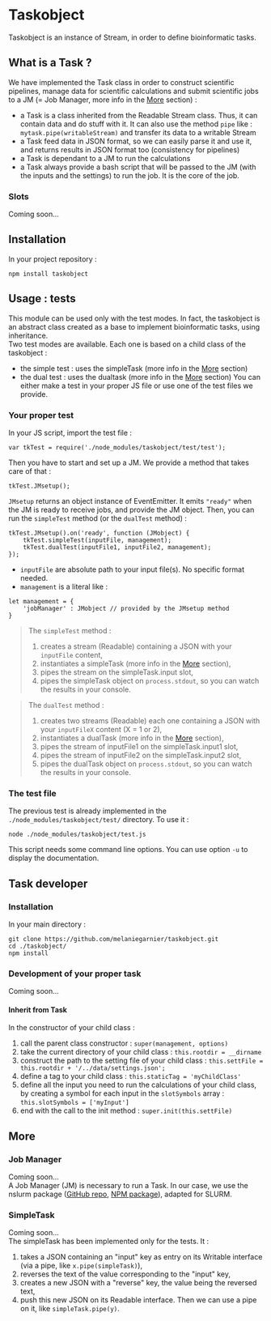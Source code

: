 # Taskobject

Taskobject is an instance of Stream, in order to define bioinformatic tasks.


## What is a Task ?

We have implemented the Task class in order to construct scientific pipelines, manage data for scientific calculations and submit scientific jobs to a JM (= Job Manager, more info in the [More](#more) section) :
- a Task is a class inherited from the Readable Stream class. Thus, it can contain data and do stuff with it. It can also use the method `pipe` like : `mytask.pipe(writableStream)` and transfer its data to a writable Stream
- a Task feed data in JSON format, so we can easily parse it and use it, and returns results in JSON format too (consistency for pipelines)
- a Task is dependant to a JM to run the calculations
- a Task always provide a bash script that will be passed to the JM (with the inputs and the settings) to run the job. It is the core of the job.  

### Slots

Coming soon...



## Installation

In your project repository :

```
npm install taskobject
```


## Usage : tests

This module can be used only with the test modes. In fact, the taskobject is an abstract class created as a base to implement bioinformatic tasks, using inheritance.  
Two test modes are available. Each one is based on a child class of the taskobject :
- the simple test : uses the simpleTask (more info in the [More](#more) section)
- the dual test : uses the dualtask (more info in the [More](#more) section)
You can either make a test in your proper JS file or use one of the test files we provide.


### Your proper test

In your JS script, import the test file :

```
var tkTest = require('./node_modules/taskobject/test/test');
```

Then you have to start and set up a JM. We provide a method that takes care of that :

```
tkTest.JMsetup();
```

`JMsetup` returns an object instance of EventEmitter. It emits `"ready"` when the JM is ready to receive jobs, and provide the JM object.
Then, you can run the `simpleTest` method (or the `dualTest` method) :

```
tkTest.JMsetup().on('ready', function (JMobject) {
	tkTest.simpleTest(inputFile, management);
	tkTest.dualTest(inputFile1, inputFile2, management);
});
```

- `inputFile` are absolute path to your input file(s). No specific format needed.
- `management` is a literal like :

```
let management = {
	'jobManager' : JMobject // provided by the JMsetup method
}
```

>The `simpleTest` method :
>1. creates a stream (Readable) containing a JSON with your `inputFile` content,
>2. instantiates a simpleTask (more info in the [More](#more) section),
>3. pipes the stream on the simpleTask.input slot,
>4. pipes the simpleTask object on `process.stdout`, so you can watch the results in your console.  

>The `dualTest` method :
>1. creates two streams (Readable) each one containing a JSON with your `inputFileX` content (X = 1 or 2),
>2. instantiates a dualTask (more info in the [More](#more) section),
>3. pipes the stream of inputFile1 on the simpleTask.input1 slot,
>4. pipes the stream of inputFile2 on the simpleTask.input2 slot,
>5. pipes the dualTask object on `process.stdout`, so you can watch the results in your console.  


### The test file

The previous test is already implemented in the `./node_modules/taskobject/test/` directory. To use it :

```
node ./node_modules/taskobject/test.js
```

This script needs some command line options. You can use option `-u` to display the documentation.



## Task developer

### Installation

In your main directory :

```
git clone https://github.com/melaniegarnier/taskobject.git
cd ./taskobject/
npm install
```


### Development of your proper task

Coming soon...

#### Inherit from Task

In the constructor of your child class :
1. call the parent class constructor : `super(management, options)`
2. take the current directory of your child class : `this.rootdir = __dirname`
3. construct the path to the setting file of your child class : `this.settFile = this.rootdir + '/../data/settings.json';`
4. define a tag to your child class : `this.staticTag = 'myChildClass'`
5. define all the input you need to run the calculations of your child class, by creating a symbol for each input in the `slotSymbols` array : `this.slotSymbols = ['myInput']`
6. end with the call to the init method : `super.init(this.settFile)`


## More

### Job Manager

Coming soon...  
A Job Manager (JM) is necessary to run a Task. In our case, we use the nslurm package ([GitHub repo][1], [NPM package][2]), adapted for SLURM.

### SimpleTask

Coming soon...  
The simpleTask has been implemented only for the tests. It :

1. takes a JSON containing an "input" key as entry on its Writable interface (via a pipe, like `x.pipe(simpleTask)`),
2. reverses the text of the value corresponding to the "input" key,
3. creates a new JSON with a "reverse" key, the value being the reversed text,
4. push this new JSON on its Readable interface. Then we can use a pipe on it, like `simpleTask.pipe(y)`.




[1]: https://github.com/glaunay/nslurm
[2]: https://www.npmjs.com/package/nslurm
